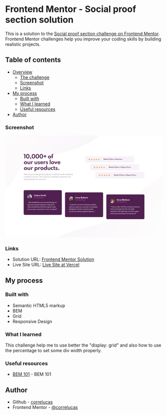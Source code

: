 # Frontend Mentor - Social proof section solution

This is a solution to the [Social proof section challenge on Frontend Mentor](https://www.frontendmentor.io/challenges/social-proof-section-6e0qTv_bA). Frontend Mentor challenges help you improve your coding skills by building realistic projects. 

## Table of contents

- [Overview](#overview)
  - [The challenge](#the-challenge)
  - [Screenshot](#screenshot)
  - [Links](#links)
- [My process](#my-process)
  - [Built with](#built-with)
  - [What I learned](#what-i-learned)
  - [Useful resources](#useful-resources)
- [Author](#author)


### Screenshot

![](./screenshot/screenshot-desktop.jpg)

### Links

- Solution URL: [Frontend Mentor Solution](https://www.frontendmentor.io/solutions/social-proof-section-pure-css-grid-custom-hover-states-KwSrl-Rjws)
- Live Site URL: [Live Site at Vercel](https://social-proof-section-six-alpha.vercel.app/)
## My process

### Built with

- Semantic HTML5 markup
- BEM
- Grid
- Responsive Design

### What I learned

This challenge help me to use better the "display: grid" and also how to use the percentage to set some div width properly.

### Useful resources

- [BEM 101](https://sparkbox.com/foundry/bem_by_example) - BEM 101


## Author
- Github - [correlucas](https://github.com/correlucas/order-summary-component)
- Frontend Mentor - [@correlucas](https://www.frontendmentor.io/profile/correlucas)
